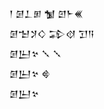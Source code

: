 <div class='block'>
<div class='line'>𒁹 𒌆𒁇𒁳 𒁯 𒇻𒈨𒌍</div>
<div class='line'>𒌆𒈠𒋡𒄭 𒁉𒋼 𒋛𒀀</div>
<div class='line'>𒌆𒌨𒆳 𒑳 𒑳</div>
<div class='line'>𒌆𒌨𒆳 𒄵</div>
<div class='line'>𒌆𒌨𒆳</div>
</div>